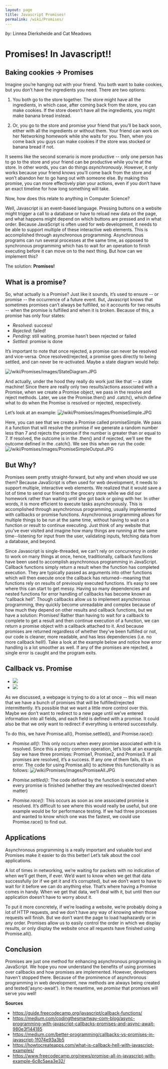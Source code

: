 ```yaml
---
layout: page
title: Javascript Promises!
permalink: /wiki/Promises/
---
```


*by:* Linnea Dierksheide and Cat Meadows

# Promises! In Javascript!!

## Baking cookies → Promises

Imagine you’re hanging out with your friend. You both want to bake cookies, but you don’t have the ingredients you need. There are two options: 
1. You both go to the store together. The store might have all the ingredients, in which case, after coming back from the store, you can make cookies. If the store doesn’t have all the ingredients, you might make banana bread instead. 

2. Or, you go to the store and promise your friend that you’ll be back soon, either with all the ingredients or without them. Your friend can work on her Networking homework while she waits for you. Then, when you come back you guys can make cookies if the store was stocked or banana bread if not. 

It seems like the second scenario is more productive -- only one person has to go to the store and your friend can be productive while you’re at the store. In other words, you can do things *asynchronously*. However, it only works because your friend knows you’ll come back from the store and won’t abandon her to go hang out with someone else. By making this promise, you can more effectively plan your actions, even if you don’t have an exact timeline for how long something will take.

Now, how does this relate to anything in Computer Science? 

Well, Javascript is an event-based language. Pressing buttons on a website might trigger a call to a database or have to reload new data on the page, and what happens might depend on which buttons are pressed and in what order.  Because JavaScript is often used for web development, it needs to be able to support multiple of these interactive web elements. This is accomplished through asynchronous programming. Asynchronous programs can run several processes at the same time, as opposed to synchronous programming which has to wait for an operation to finish executing before it can move on to 
the next thing. But how can we implement this? 

The solution: **Promises!**

## What is a promise?
So, what actually is a Promise? Just like it sounds, it’s used to ensure -- or promise -- the occurrence of a future event. But, Javascript knows that sometimes promises can’t always be fulfilled, so it accounts for two results -- when the promise is fulfilled and when it is broken. Because of this, a promise has only four states:
* *Resolved*: success!
* *Rejected*: failed!
* *Pending*: still waiting, promise hasn’t been rejected or failed
* *Settled*: promise is done


It’s important to note that once rejected, a promise can never be resolved and vice-versa. Once resolved/rejected, a promise goes directly to being settled, and can never be re-activated. Maybe a state diagram would help:

![/wiki/Promises/images/StateDiagram.JPG](/wiki/Promises/images/StateDiagram.JPG)

And actually, under the hood they really do work just like that -- a state machine! Since there are really only two results/actions associated with a Promise, when we create a Promise object, we pass in the resolve and reject methods. Later, we use the Promise.then() and .catch(), which define what to do when the Promise is resolved or rejected, respectively. 

Let’s look at an example:
![/wiki/Promises/images/PromiseSimple.JPG](/wiki/Promises/images/PromiseSimple.JPG)


Here, you can see that we create a Promise called promiseSimple. We pass it a function that will resolve the promise if we generate a random number less than 7 and rejects the promise if the number is greater than or equal to 7. If resolved, the outcome is in the .then() and if rejected, we’ll see the outcome defined in the .catch(). We see this when we run the code:
![/wiki/Promises/images/PromiseSimpleOutput.JPG](/wiki/Promises/images/PromiseSimpleOutput.JPG)

## But Why? 
Promises seem pretty straight-forward, but why and when should we use them? Because JavaScript is often used for web development, it needs to support multiple, interactive web elements. We realized that it would save a lot of time to send our friend to the grocery store while we did our homework rather than waiting until she got back or going with her. In other words, it is more efficient to execute tasks asynchronously. This is accomplished through asynchronous programming, usually implemented with callbacks or promise functions. Asynchronous programming allows for multiple things to be run at the same time, without having to wait on a function or result to continue executing. Just think of any website that you’ve ever visited and imagine how many things are running at the same time--listening for input from the user, validating inputs, fetching data from a database, and beyond. 
 
Since Javascript is single-threaded, we can’t rely on concurrency in order to work on many things at once, hence, traditionally, callback functions have been used to accomplish asynchronous programming in JavaScript. Callback functions simply return a result when the function has completed execution. They are typically passed as arguments into other functions which will then execute once the callback has returned--meaning that functions rely on results of previously executed functions. It’s easy to see where this can start to get messy. Having so many dependencies and nested functions for error handling of callbacks has become known as “callback hell”. Though callbacks allow us to implement asynchronous programming, they quickly become unreadable and complex because of how much they depend on other results and callback functions, but we have a solution: Promises! Rather than having to wait for a callback to complete to get a result and then continue execution of a function, we can return a promise object with a callback attached to it. And because promises are returned regardless of whether they’ve been fulfilled or not, our code is cleaner, more readable, and has less dependencies (i.e. no more callback hell!). Take a look at the example below and notice how error handling is a lot smoother as well. If any of the promises are rejected, a single error is caught and the program exits. 

## Callback vs. Promise
<ul id="slider">
    <li><img src="/wiki/Promises/images/Callbacks.JPG"></li>
    <li><img src="/wiki/Promises/images/PromiseBetter.JPG"></li>
</ul>
  
As we discussed, a webpage is trying to do a lot at once -- this will mean that we have a bunch of promises that will be fulfilled/rejected intermittently. It’s possible that we want a little more control over this. Maybe we don’t want to redirect to a new page until we’ve entered information into all fields, and each field is defined with a promise. It could also be that we only want to redirect if everything is entered successfully. 

To do this, we have Promise.all(), Promise.settled(), and Promise.race():
* *Promise.all()*: This only occurs when every promise associated with it is resolved. 
Since this a pretty common operation, let’s look at an example. Say we have three promises: Promise1, Promise2, and Promise3. If all promises are resolved, it’s a success. If any one of them fails, it’s an error. The code for using Promise.all() to achieve this functionality is as follows: 
![/wiki/Promises/images/PromiseAll.JPG](/wiki/Promises/images/PromiseAll.JPG)

* *Promise.settled()*: The code defined by the function is executed when every promise is finished (whether they are resolved/rejected doesn’t matter) 
* *Promise.race()*: This occurs as soon as one associated promise is resolved. 
It’s difficult to see where this would really be useful, but one example would be for performance testing. If we had three processes and wanted to know which one was the fastest, we could use Promise.race() to find out.

## Applications

Asynchronous programming is a really important and valuable tool and Promises make it easier to do this better! Let’s talk about the cool applications.

A lot of times in networking, we’re waiting for packets with no indication of when we’ll get them, if ever. We’d want to know when we get that data successfully (or if we get it and it’s corrupted), but we don’t want to have to wait for it before we can do anything else. That’s where  having a Promise comes in handy. When we get that data, we’ll deal with it, but until then our application doesn’t have to worry about it.

To put it more concretely, if we’re loading a website, we’re probably doing a lot of HTTP requests, and we don’t have any way of knowing when those requests will finish. But we don’t want the page to load haphazardly or in any order. Promises allow us to easily control the order in which we display results, or only display the website once all requests have finished using Promise.all(). 

## Conclusion

Promises are just one method for enhancing asynchronous programming in JavaScript. We hope you now understand the benefits of using promises over callbacks and how promises are implemented. However, developers haven't stopped there. Because of the prominence of asynchronous programming in web development, new methods are always being created and tested('async-await'). In the meantime, we *promise* that promises will serve you well!

**Sources** 
* https://guide.freecodecamp.org/javascript/callback-functions/
* https://medium.com/codingthesmartway-com-blog/async-programming-with-javascript-callbacks-promises-and-async-await-980e3f144185
* https://medium.com/better-programming/callbacks-vs-promises-in-javascript-1f074e93a3b5
* https://howtocreateapps.com/what-is-callback-hell-with-javascript-examples/
* https://www.freecodecamp.org/news/promise-all-in-javascript-with-example-6c8c5aea3e32/




  
  










